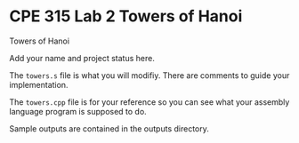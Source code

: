 # CPE 315 Lab 2 Towers of Hanoi
Towers of Hanoi

Add your name and project status here.

The ``towers.s`` file is what you will modifiy. There are comments
to guide your implementation.

The ``towers.cpp`` file is for your reference so you can see what your
assembly language program is supposed to do.

Sample outputs are contained in the outputs directory.

